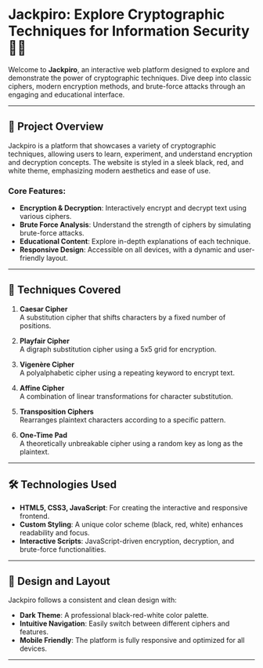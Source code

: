 # Jackpiro: Explore Cryptographic Techniques for Information Security 🚀🔐

Welcome to **Jackpiro**, an interactive web platform designed to explore and demonstrate the power of cryptographic techniques. Dive deep into classic ciphers, modern encryption methods, and brute-force attacks through an engaging and educational interface.

---

## 📌 Project Overview

Jackpiro is a platform that showcases a variety of cryptographic techniques, allowing users to learn, experiment, and understand encryption and decryption concepts. The website is styled in a sleek black, red, and white theme, emphasizing modern aesthetics and ease of use.

### Core Features:
- **Encryption & Decryption**: Interactively encrypt and decrypt text using various ciphers.
- **Brute Force Analysis**: Understand the strength of ciphers by simulating brute-force attacks.
- **Educational Content**: Explore in-depth explanations of each technique.
- **Responsive Design**: Accessible on all devices, with a dynamic and user-friendly layout.

---

## 🔑 Techniques Covered

1. **Caesar Cipher**  
   A substitution cipher that shifts characters by a fixed number of positions.
   
2. **Playfair Cipher**  
   A digraph substitution cipher using a 5x5 grid for encryption.

3. **Vigenère Cipher**  
   A polyalphabetic cipher using a repeating keyword to encrypt text.

4. **Affine Cipher**  
   A combination of linear transformations for character substitution.

5. **Transposition Ciphers**  
   Rearranges plaintext characters according to a specific pattern.

6. **One-Time Pad**  
   A theoretically unbreakable cipher using a random key as long as the plaintext.

---

## 🛠 Technologies Used

- **HTML5, CSS3, JavaScript**: For creating the interactive and responsive frontend.
- **Custom Styling**: A unique color scheme (black, red, white) enhances readability and focus.
- **Interactive Scripts**: JavaScript-driven encryption, decryption, and brute-force functionalities.

---

## 🎨 Design and Layout

Jackpiro follows a consistent and clean design with:
- **Dark Theme**: A professional black-red-white color palette.
- **Intuitive Navigation**: Easily switch between different ciphers and features.
- **Mobile Friendly**: The platform is fully responsive and optimized for all devices.

---
